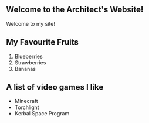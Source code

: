 ## Welcome to the Architect's Website!

Welcome to my site!

## My Favourite Fruits
1. Blueberries
2. Strawberries
3. Bananas

## A list of video games I like

- Minecraft
- Torchlight
- Kerbal Space Program
